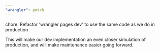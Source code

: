 ```yaml
---
"wrangler": patch
---
```


chore: Refactor 'wrangler pages dev' to use the same code as we do in production

This will make our dev implementation an even closer simulation of production, and will make maintenance easier going forward.
